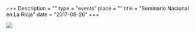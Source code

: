 +++
Description = ""
type = "events"
place = ""
title = "Seminario Nacional en La Rioja"
date = "2017-08-26"
+++


<img src="/images/events/poster_seminario_la_rioja_201708.png" class="img-responsive center-block" />
